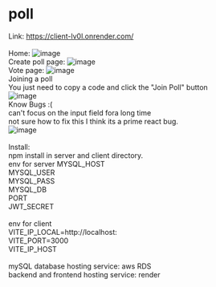# poll
Link: https://client-lv0l.onrender.com/<br>
<br>
Home:
![image](https://github.com/aurorynaru/poll/assets/111576998/b65ee768-e2b7-44b5-8ac5-bedda9cf02e6)
<br>
Create poll page:
![image](https://github.com/aurorynaru/poll/assets/111576998/fa8e1a8a-e316-4853-ac87-95b8d3273957)
<br>
Vote page:
![image](https://github.com/aurorynaru/poll/assets/111576998/0bc5a2ad-e643-4cdd-a0ea-01143543d1c0)
<br>
Joining a poll<br>
You just need to copy a code and click the "Join Poll" button<br>
![image](https://github.com/aurorynaru/poll/assets/111576998/63dd9325-bb66-46f0-8923-e2fde0f1a0ee)
<br>
Know Bugs :(<br>
can't focus on the input field fora long time<br>
not sure how to fix this I think its a prime react bug.<br>
![image](https://github.com/aurorynaru/poll/assets/111576998/89e2d1db-811f-415b-92f4-a2d2827cd5a2)
<br>
<br>
Install:<br>
npm install in server and client directory.<br>
env for server
MYSQL_HOST <br>
MYSQL_USER <br>
MYSQL_PASS <br>
MYSQL_DB <br>
PORT<br>
JWT_SECRET<br>
<br>
env for client<br>
VITE_IP_LOCAL=http://localhost:<br>
VITE_PORT=3000<br>
VITE_IP_HOST<br>
<br>
mySQL database hosting service: aws RDS<br>
backend and frontend hosting service: render

